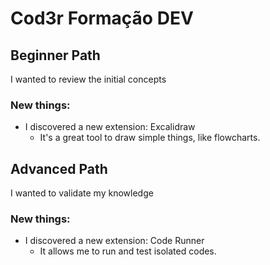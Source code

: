 # Cod3r Formação DEV

## Beginner Path

I wanted to review the initial concepts

### New things:
- I discovered a new extension: Excalidraw
  - It's a great tool to draw simple things, like flowcharts.

## Advanced Path

I wanted to validate my knowledge

### New things:
- I discovered a new extension: Code Runner
  - It allows me to run and test isolated codes.
